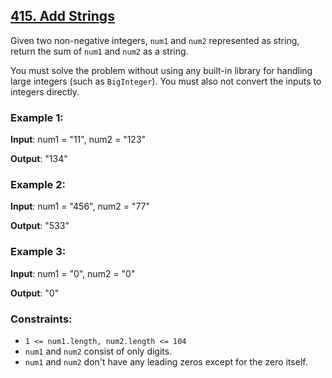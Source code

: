 ## [415. Add Strings](https://leetcode.com/problems/add-strings/)

Given two non-negative integers, `num1` and `num2` represented as string, return the sum of `num1` and `num2` as a string.

You must solve the problem without using any built-in library for handling large integers (such as `BigInteger`). You must also not convert the inputs to integers directly.

### Example 1:

**Input**: num1 = "11", num2 = "123"

**Output**: "134"


### Example 2:

**Input**: num1 = "456", num2 = "77"

**Output**: "533"


### Example 3:

**Input**: num1 = "0", num2 = "0"

**Output**: "0"


### Constraints:

- `1 <= num1.length, num2.length <= 104`
- `num1` and `num2` consist of only digits.
- `num1` and `num2` don't have any leading zeros except for the zero itself.